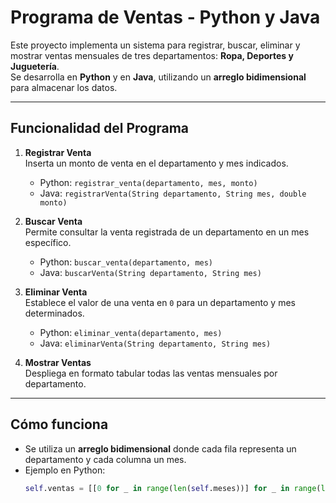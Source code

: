 # Programa de Ventas - Python y Java

Este proyecto implementa un sistema para registrar, buscar, eliminar y mostrar ventas mensuales de tres departamentos: **Ropa, Deportes y Juguetería**.  
Se desarrolla en **Python** y en **Java**, utilizando un **arreglo bidimensional** para almacenar los datos.

---

## Funcionalidad del Programa

1. **Registrar Venta**  
   Inserta un monto de venta en el departamento y mes indicados.  
   - Python: `registrar_venta(departamento, mes, monto)`  
   - Java: `registrarVenta(String departamento, String mes, double monto)`  

2. **Buscar Venta**  
   Permite consultar la venta registrada de un departamento en un mes específico.  
   - Python: `buscar_venta(departamento, mes)`  
   - Java: `buscarVenta(String departamento, String mes)`  

3. **Eliminar Venta**  
   Establece el valor de una venta en `0` para un departamento y mes determinados.  
   - Python: `eliminar_venta(departamento, mes)`  
   - Java: `eliminarVenta(String departamento, String mes)`  

4. **Mostrar Ventas**  
   Despliega en formato tabular todas las ventas mensuales por departamento.  

---

## Cómo funciona
- Se utiliza un **arreglo bidimensional** donde cada fila representa un departamento y cada columna un mes.  
- Ejemplo en Python:  
  ```python
  self.ventas = [[0 for _ in range(len(self.meses))] for _ in range(len(self.departamentos))]
